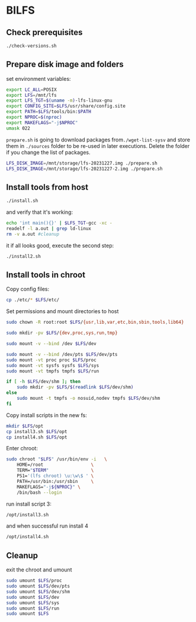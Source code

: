 # BILFS

## Check prerequisites

```sh
./check-versions.sh
```

## Prepare disk image and folders

set environment variables:

```sh
export LC_ALL=POSIX
export LFS=/mnt/lfs
export LFS_TGT=$(uname -m)-lfs-linux-gnu
export CONFIG_SITE=$LFS/usr/share/config.site
export PATH=$LFS/tools/bin:$PATH
export NPROC=$(nproc)
export MAKEFLAGS="-j$NPROC"
umask 022
```


`prepare.sh` is going to download packages from`./wget-list-sysv` and store them in `./sources` folder to be re-used in later executions. 
Delete the folder if you change the list of packages.

```sh
LFS_DISK_IMAGE=/mnt/storage/lfs-20231227.img ./prepare.sh
LFS_DISK_IMAGE=/mnt/storage/lfs-20231227-2.img ./prepare.sh
```

## Install tools from host

```sh
./install.sh
```

and verify that it's working:

```sh
echo 'int main(){}' | $LFS_TGT-gcc -xc -
readelf -l a.out | grep ld-linux
rm -v a.out #cleanup
```

it if all looks good, execute the second step:

```sh
./install2.sh
```

## Install tools in chroot

Copy config files:

```sh
cp ./etc/* $LFS/etc/
```

Set permissions and mount directories to host

```sh
sudo chown -R root:root $LFS/{usr,lib,var,etc,bin,sbin,tools,lib64}

sudo mkdir -pv $LFS/{dev,proc,sys,run,tmp}

sudo mount -v --bind /dev $LFS/dev

sudo mount -v --bind /dev/pts $LFS/dev/pts
sudo mount -vt proc proc $LFS/proc
sudo mount -vt sysfs sysfs $LFS/sys
sudo mount -vt tmpfs tmpfs $LFS/run

if [ -h $LFS/dev/shm ]; then 
    sudo mkdir -pv $LFS/$(readlink $LFS/dev/shm) 
else 
    sudo mount -t tmpfs -o nosuid,nodev tmpfs $LFS/dev/shm
fi
```


Copy install scripts in the new fs:

```sh
mkdir $LFS/opt
cp install3.sh $LFS/opt
cp install4.sh $LFS/opt
```


Enter chroot:

```sh
sudo chroot "$LFS" /usr/bin/env -i   \
    HOME=/root                  \
    TERM="$TERM"                \
    PS1='(lfs chroot) \u:\w\$ ' \
    PATH=/usr/bin:/usr/sbin     \
    MAKEFLAGS="-j${NPROC}" \
    /bin/bash --login
```

run install script 3:

```sh
/opt/install3.sh
```

and when successful run install 4

```sh
/opt/install4.sh
```

## Cleanup

exit the chroot and umount

```sh
sudo umount $LFS/proc
sudo umount $LFS/dev/pts
sudo umount $LFS/dev/shm
sudo umount $LFS/dev
sudo umount $LFS/sys
sudo umount $LFS/run
sudo umount $LFS
```


